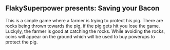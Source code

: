 

## FlakySuperpower presents: Saving your Bacon
This is a simple game where a farmer is trying to protect his pig. There are rocks being thrown towards the pig, if the pig gets hit you lose the game. Luckyly, the farmer is good at catching the rocks. While avoiding the rocks, coins will appear on the ground which will be used to buy powerups to protect the pig. 

